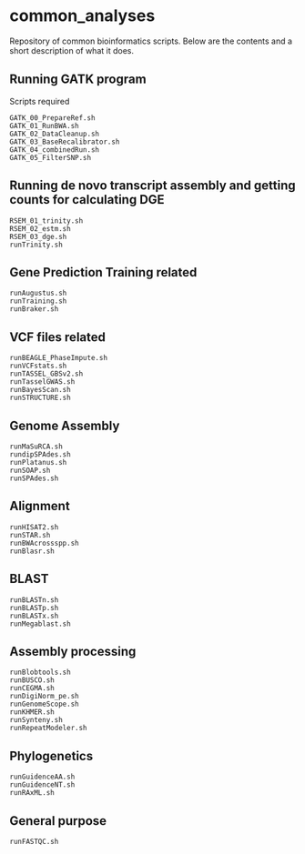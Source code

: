 # common_analyses #
Repository of common bioinformatics scripts. Below are the contents and a short description of what it does.

## Running GATK program ##
Scripts required
```
GATK_00_PrepareRef.sh
GATK_01_RunBWA.sh
GATK_02_DataCleanup.sh
GATK_03_BaseRecalibrator.sh
GATK_04_combinedRun.sh
GATK_05_FilterSNP.sh
```
## Running de novo transcript assembly and getting counts for calculating DGE ##
```
RSEM_01_trinity.sh
RSEM_02_estm.sh
RSEM_03_dge.sh
runTrinity.sh
```
## Gene Prediction Training related ##
```
runAugustus.sh
runTraining.sh
runBraker.sh
```

## VCF files related ##
```
runBEAGLE_PhaseImpute.sh
runVCFstats.sh
runTASSEL_GBSv2.sh
runTasselGWAS.sh
runBayesScan.sh
runSTRUCTURE.sh
```

## Genome Assembly ##

```
runMaSuRCA.sh
rundipSPAdes.sh
runPlatanus.sh
runSOAP.sh
runSPAdes.sh
```
## Alignment ##

```
runHISAT2.sh
runSTAR.sh
runBWAcrossspp.sh
runBlasr.sh
```
## BLAST ##

```
runBLASTn.sh
runBLASTp.sh
runBLASTx.sh
runMegablast.sh
```

## Assembly processing ##
```
runBlobtools.sh
runBUSCO.sh
runCEGMA.sh
runDigiNorm_pe.sh
runGenomeScope.sh
runKHMER.sh
runSynteny.sh
runRepeatModeler.sh
```

## Phylogenetics

```
runGuidenceAA.sh
runGuidenceNT.sh
runRAxML.sh
```

## General purpose ##

```
runFASTQC.sh
```

